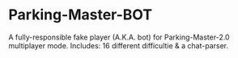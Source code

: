 # Parking-Master-BOT
A fully-responsible fake player (A.K.A. bot) for Parking-Master-2.0 multiplayer mode. Includes: 16 different difficultie &amp; a chat-parser.
